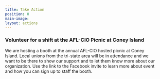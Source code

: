 ```yaml
---
title: Take Action
position: 0
main-image: 
layout: actions
---
```


### Volunteer for a shift at the AFL-CIO Picnic at Coney Island

We are hosting a booth at the annual AFL-CIO hosted picnic at Coney Island. Local unions from the tri-state area will be in attendance and we want to be there to show our support and to let them know more about our organization. Use the link to the Facebook invite to learn more about event and how you can sign up to staff the booth.

[](https://www.facebook.com/events/2019024208123460)


